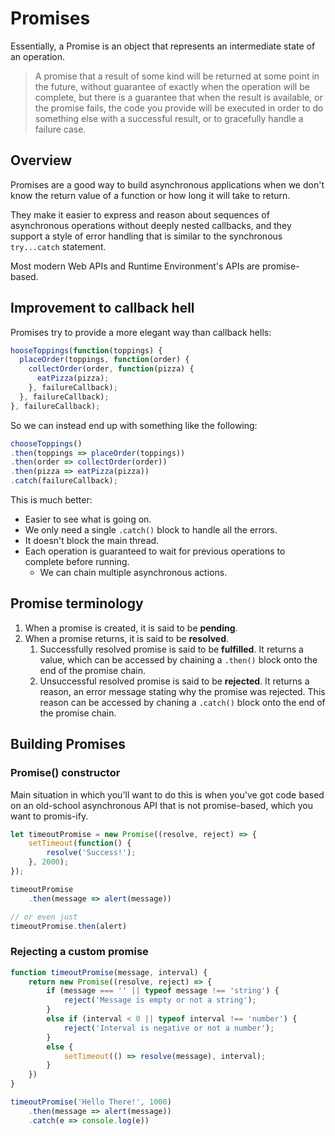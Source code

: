 # Promises

Essentially, a Promise is an object that represents an intermediate state of an operation.

> A promise that a result of some kind will be returned at some point in the future, without guarantee of exactly when the operation will be complete, but there is a guarantee that when the result is available, or the promise fails, the code you provide will be executed in order to do something else with a successful result, or to gracefully handle a failure case.

## Overview

Promises are a good way to build asynchronous applications when we don't know the return value of a function or how long it will take to return.

They make it easier to express and reason about sequences of asynchronous operations without deeply nested callbacks, and they support a style of error handling that is similar to the synchronous `try...catch` statement.

Most modern Web APIs and Runtime Environment's APIs are promise-based.

## Improvement to callback hell

Promises try to provide a more elegant way than callback hells:

```javascript
hooseToppings(function(toppings) {
  placeOrder(toppings, function(order) {
    collectOrder(order, function(pizza) {
      eatPizza(pizza);
    }, failureCallback);
  }, failureCallback);
}, failureCallback);
```

So we can instead end up with something like the following:

```javascript
chooseToppings()
.then(toppings => placeOrder(toppings))
.then(order => collectOrder(order))
.then(pizza => eatPizza(pizza))
.catch(failureCallback);
```

This is much better:

* Easier to see what is going on.
* We only need a single `.catch()` block to handle all the errors.
* It doesn't block the main thread.
* Each operation is guaranteed to wait for previous operations to complete before running.
    * We can chain multiple asynchronous actions.

## Promise terminology

1. When a promise is created, it is said to be __pending__.
2. When a promise returns, it is said to be __resolved__.
    1. Successfully resolved promise is said to be __fulfilled__. It returns a value, which can be accessed by chaining a `.then()` block onto the end of the promise chain.
    2. Unsuccessful resolved promise is said to be __rejected__. It returns a reason, an error message stating why the promise was rejected. This reason can be accessed by chaning a `.catch()` block onto the end of the promise chain.

## Building Promises

### Promise() constructor

Main situation in which you'll want to do this is when you've got code based on an old-school asynchronous API that is not promise-based, which you want to promis-ify.

```javascript
let timeoutPromise = new Promise((resolve, reject) => {
    setTimeout(function() {
        resolve('Success!');
    }, 2000);
});

timeoutPromise
    .then(message => alert(message))

// or even just
timeoutPromise.then(alert)
```

### Rejecting a custom promise

```javascript
function timeoutPromise(message, interval) {
    return new Promise((resolve, reject) => {
        if (message === '' || typeof message !== 'string') {
            reject('Message is empty or not a string');
        }
        else if (interval < 0 || typeof interval !== 'number') {
            reject('Interval is negative or not a number');
        }
        else {
            setTimeout(() => resolve(message), interval);
        }
    })
}

timeoutPromise('Hello There!', 1000)
    .then(message => alert(message))
    .catch(e => console.log(e))
```